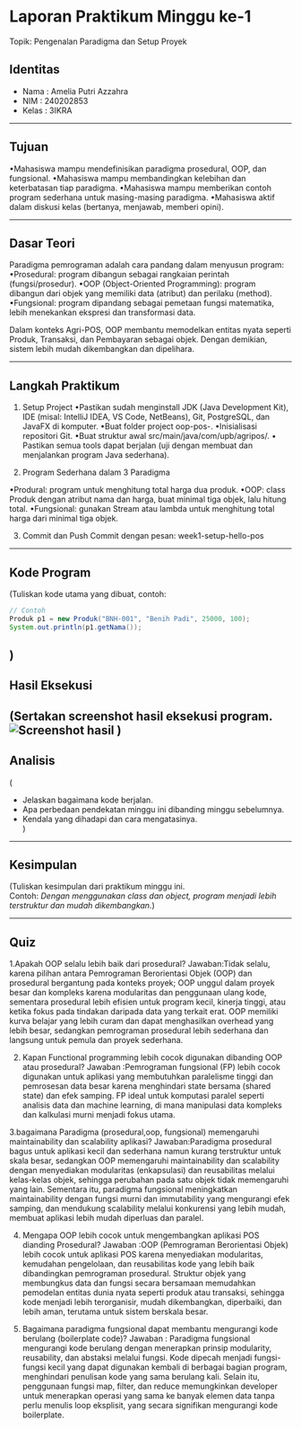 # Laporan Praktikum Minggu ke-1
Topik: Pengenalan Paradigma dan Setup Proyek

## Identitas
- Nama  : Amelia Putri Azzahra
- NIM   : 240202853
- Kelas : 3IKRA

---

## Tujuan
•Mahasiswa mampu mendefinisikan paradigma prosedural, OOP, dan fungsional.
•Mahasiswa mampu membandingkan kelebihan dan keterbatasan tiap paradigma.
•Mahasiswa mampu memberikan contoh program sederhana untuk masing-masing paradigma.
•Mahasiswa aktif dalam diskusi kelas (bertanya, menjawab, memberi opini).

---

## Dasar Teori
Paradigma pemrograman adalah cara pandang dalam menyusun program:
•Prosedural: program dibangun sebagai rangkaian perintah (fungsi/prosedur).
•OOP (Object-Oriented Programming): program dibangun dari objek yang memiliki data (atribut) dan perilaku (method).
•Fungsional: program dipandang sebagai pemetaan fungsi matematika, lebih menekankan ekspresi dan transformasi data.

Dalam konteks Agri-POS, OOP membantu memodelkan entitas nyata seperti Produk, Transaksi, dan Pembayaran sebagai objek. Dengan demikian, sistem lebih mudah dikembangkan dan dipelihara.

---

## Langkah Praktikum
1. Setup Project
•Pastikan sudah menginstall JDK (Java Development Kit), IDE (misal: IntelliJ IDEA, VS Code, NetBeans), Git, PostgreSQL, dan JavaFX di komputer.
•Buat folder project oop-pos-<nim>.
•Inisialisasi repositori Git.
•Buat struktur awal src/main/java/com/upb/agripos/.
• Pastikan semua tools dapat berjalan (uji dengan membuat dan menjalankan program Java sederhana).

2. Program Sederhana dalam 3 Paradigma

•Produral: program untuk menghitung total harga dua produk.
•OOP: class Produk dengan atribut nama dan harga, buat minimal tiga objek, lalu hitung total.
•Fungsional: gunakan Stream atau lambda untuk menghitung total harga dari minimal tiga objek.

3. Commit dan Push
Commit dengan pesan: week1-setup-hello-pos 

---

## Kode Program
(Tuliskan kode utama yang dibuat, contoh:  

```java
// Contoh
Produk p1 = new Produk("BNH-001", "Benih Padi", 25000, 100);
System.out.println(p1.getNama());
```
)
---

## Hasil Eksekusi
(Sertakan screenshot hasil eksekusi program.  
![Screenshot hasil](screenshots/hasil.png)
)
---

## Analisis
(
- Jelaskan bagaimana kode berjalan.  
- Apa perbedaan pendekatan minggu ini dibanding minggu sebelumnya.  
- Kendala yang dihadapi dan cara mengatasinya.  
)
---

## Kesimpulan
(Tuliskan kesimpulan dari praktikum minggu ini.  
Contoh: *Dengan menggunakan class dan object, program menjadi lebih terstruktur dan mudah dikembangkan.*)

---

## Quiz
1.Apakah OOP selalu lebih baik dari prosedural?
   Jawaban:Tidak selalu, karena pilihan antara Pemrograman Berorientasi Objek (OOP) dan prosedural bergantung pada konteks proyek; OOP unggul dalam proyek besar dan kompleks karena modularitas dan penggunaan ulang kode, sementara prosedural lebih efisien untuk program kecil, kinerja tinggi, atau ketika fokus pada tindakan daripada data yang terkait erat. OOP memiliki kurva belajar yang lebih curam dan dapat menghasilkan overhead yang lebih besar, sedangkan pemrograman prosedural lebih sederhana dan langsung untuk pemula dan proyek sederhana. 

2. Kapan Functional programming lebih cocok digunakan dibanding OOP atau prosedural?
   Jawaban :Pemrograman fungsional (FP) lebih cocok digunakan untuk aplikasi yang membutuhkan paralelisme tinggi dan pemrosesan data besar karena menghindari state bersama (shared state) dan efek samping. FP ideal untuk komputasi paralel seperti analisis data dan machine learning, di mana manipulasi data kompleks dan kalkulasi murni menjadi fokus utama. 

3.bagaimana Paradigma (prosedural,oop, fungsional) memengaruhi maintainability dan scalability aplikasi?
   Jawaban:Paradigma prosedural bagus untuk aplikasi kecil dan sederhana namun kurang terstruktur untuk skala besar, sedangkan OOP memengaruhi maintainability dan scalability dengan menyediakan modularitas (enkapsulasi) dan reusabilitas melalui kelas-kelas objek, sehingga perubahan pada satu objek tidak memengaruhi yang lain. Sementara itu, paradigma fungsional meningkatkan maintainability dengan fungsi murni dan immutability yang mengurangi efek samping, dan mendukung scalability melalui konkurensi yang lebih mudah, membuat aplikasi lebih mudah diperluas dan paralel. 

4. Mengapa OOP lebih cocok untuk mengembangkan aplikasi POS dianding Prosedural?
   Jawaban :OOP (Pemrograman Berorientasi Objek) lebih cocok untuk aplikasi POS karena menyediakan modularitas, kemudahan pengelolaan, dan reusabilitas kode yang lebih baik dibandingkan pemrograman prosedural. Struktur objek yang membungkus data dan fungsi secara bersamaan memudahkan pemodelan entitas dunia nyata seperti produk atau transaksi, sehingga kode menjadi lebih terorganisir, mudah dikembangkan, diperbaiki, dan lebih aman, terutama untuk sistem berskala besar. 

5. Bagaimana paradigma fungsional dapat membantu mengurangi kode berulang (boilerplate code)?
   Jawaban : Paradigma fungsional mengurangi kode berulang dengan menerapkan prinsip modularity, reusability, dan abstaksi melalui fungsi. Kode dipecah menjadi fungsi-fungsi kecil yang dapat digunakan kembali di berbagai bagian program, menghindari penulisan kode yang sama berulang kali. Selain itu, penggunaan fungsi map, filter, dan reduce memungkinkan developer untuk menerapkan operasi yang sama ke banyak elemen data tanpa perlu menulis loop eksplisit, yang secara signifikan mengurangi kode boilerplate. 

